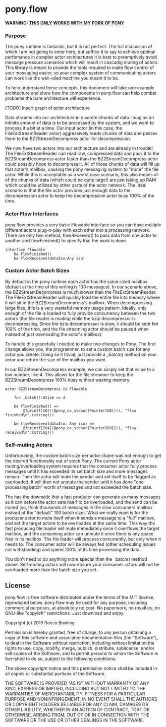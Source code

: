# pony.flow

**WARNING: [THIS ONLY WORKS WITH MY FORK OF PONY](https://github.com/KittyMac/ponyc/tree/roc)**

### Purpose

The pony runtime is fantastic, but it is not perfect. The full discussion of which I am not going to enter here, but suffice it to say to achieve optimal perfomance in complex actor architectures it is best to preemptively avoid message pressure scenarios which will result in cascadig muting of actors.  This library is meant to provide the tools required to make flow control of your messaging easier, so your complex system of communicating actors can work like the well-oiled machine you meant it to be.

To help understand these concepts, this document will take one example architecture and show how the components in pony.flow can help combat problems the bare architecture will experience.

[TODO] Insert graph of actor architecture

Data streams into our architecture in discrete chunks of data.  Imagine an infinite amount of data is to be processed by the system, and we want to process it a bit at a time.  Our input actor (in this case, the FileExtStreamReader actor) aggressively reads chunks of data and passes them to the BZ2StreamDecompress actor for decompression.

We now have two actors into our architecture and are already in trouble!  The FileExtStreamReader can read raw, compressed data and pass it to the BZ2StreamDecompress actor faster than the BZ2StreamDecompress actor could possibly hope to decompress it.  All of those chunks of data will fill up that actor's mailbox, causing the pony messaging system to "mute" the file actor.  While this is acceptable as a worst case scenario, this also means all of the chunks of data (which could be quite large!) are just taking up RAM which could be utilized by other parts of the actor network.  The ideal scenario is that the file actor provides just enough data to the decompression actor to keep the decompression actor busy 100% of the time.

### Actor Flow Interfaces

pony.flow provides a very basic Flowable interface so you can have multiple different actors plug-n-play with each other into a processing network.  There are only two method, flowReceived() to pass data from one actor to another and flowFinished() to specify that the work is done.

```
interface Flowable
	be flowFinished()
	be flowReceived(dataIso:Any iso)
```

### Custom Actor Batch Sizes

By default in the pony runtime each actor has the same sized mailbox (default at the time of this writing is 100 messages).  In our scenario above, the BZ2StreamDecompress is much slower than the FileExtStreamReader.  The FileExtStreamReader will quickly load the entire file into memory where it will sit in the BZ2StreamDecompress's mailbox.  When decompressing large files, this is a very wasteful memory usage pattern.  Ideally, only enough of the file is loaded to fully provide concurrency between the two actors (the file reader is reading while the bzip decompressor is decompressing.  Since the bzip decompressor is slow, it should be kept fed 100% of the time, and the file streaming actor should be paused when instead of just overloading the actor's mailbox).

To handle this gracefully I needed to make two changes to Pony. The first change allows you, the programmer, to set a custom batch size for any actor you create.  Doing so it trivial, just provide a _batch() method on your actor and return the size of the mailbox you want.

In our BZ2StreamDecompress example, we can simply set that value to a low number, like 4.  This allows for the file streamer to keep the BZ2StreamDecompress 100% busy without wasting memory.

```
actor BZ2StreamDecompress is Flowable

	fun _batch():USize => 4
	
	be flowFinished() =>
		@fprintf[I64](@pony_os_stdout[Pointer[U8]](), "flow finished\n".cstring())
	
	be flowReceived(dataIso: Any iso) =>
		@fprintf[I64](@pony_os_stdout[Pointer[U8]](), "flow received\n".cstring())

```

### Self-muting Actors

Unfortunately, the custom batch size per actor chane was not enough to get the desired functionality out of stock Pony. The current Pony actor muting/overloading system requires that the consumer actor fully process messages until it has exceeded its set batch size and more messages remain.  Then the actor will mute the sender and set itself to be flagged as overloaded.  It will then not unmute the sender until it has done "one processing batch" worth of messages and not exceeded the batch size.

The has the downside that a fast producer can generate as many messages as it can before the actor sets itself to be overloaded, and the send can be muted (so, think thousands of messages in the slow consumers mailbox instead of the "default" 100 batch size).  What we really want is for the producer actor to mute itself when it sends a message to a "full" mailbox, and set the target actore to be overloaded at the same time. This way the fast producing file loader will mute immediately once it overflows the target mailbox, and the consuming actor can unmute it once there is any space free in its mailbox. The file loader will process concurrently, but only when it needs to. The consumer actor will be always fed (other scheduling issues not withstanding) and spend 100% of its time processing the data.

You don't need to do anything more special than the _batch() method above.  Self-muting actors will now ensure your consumer actors will not be overloaded more than the batch size you set.


## License

pony.flow is free software distributed under the terms of the MIT license, reproduced below. pony.flow may be used for any purpose, including commercial purposes, at absolutely no cost. No paperwork, no royalties, no GNU-like "copyleft" restrictions. Just download and enjoy.

Copyright (c) 2019 Rocco Bowling

Permission is hereby granted, free of charge, to any person obtaining a copy of this software and associated documentation files (the "Software"), to deal in the Software without restriction, including without limitation the rights to use, copy, modify, merge, publish, distribute, sublicense, and/or sell copies of the Software, and to permit persons to whom the Software is furnished to do so, subject to the following conditions:

The above copyright notice and this permission notice shall be included in all copies or substantial portions of the Software.

THE SOFTWARE IS PROVIDED "AS IS", WITHOUT WARRANTY OF ANY KIND, EXPRESS OR IMPLIED, INCLUDING BUT NOT LIMITED TO THE WARRANTIES OF MERCHANTABILITY, FITNESS FOR A PARTICULAR PURPOSE AND NONINFRINGEMENT. IN NO EVENT SHALL THE AUTHORS OR COPYRIGHT HOLDERS BE LIABLE FOR ANY CLAIM, DAMAGES OR OTHER LIABILITY, WHETHER IN AN ACTION OF CONTRACT, TORT OR OTHERWISE, ARISING FROM, OUT OF OR IN CONNECTION WITH THE SOFTWARE OR THE USE OR OTHER DEALINGS IN THE SOFTWARE.